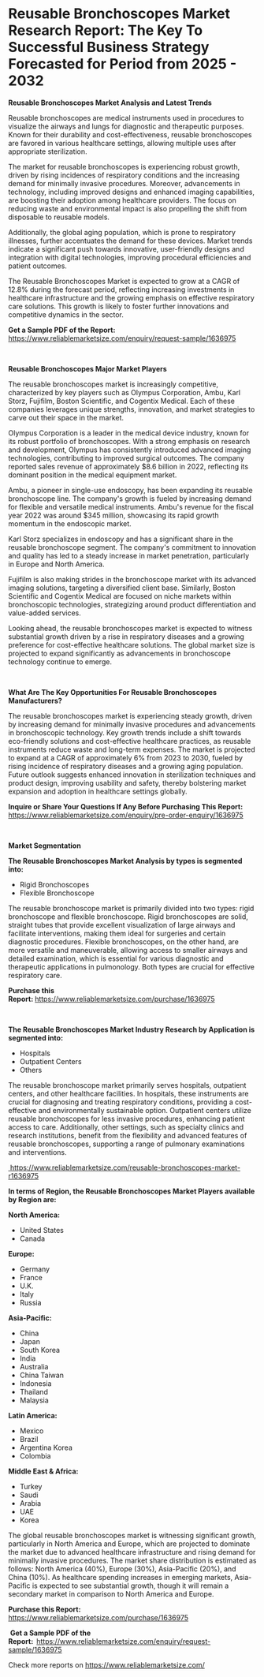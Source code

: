 <p><h1>Reusable Bronchoscopes Market Research Report: The Key To Successful Business Strategy Forecasted for Period from 2025 - 2032</h1></p><p><strong>Reusable Bronchoscopes Market Analysis and Latest Trends</strong></p>
<p><p>Reusable bronchoscopes are medical instruments used in procedures to visualize the airways and lungs for diagnostic and therapeutic purposes. Known for their durability and cost-effectiveness, reusable bronchoscopes are favored in various healthcare settings, allowing multiple uses after appropriate sterilization.</p><p>The market for reusable bronchoscopes is experiencing robust growth, driven by rising incidences of respiratory conditions and the increasing demand for minimally invasive procedures. Moreover, advancements in technology, including improved designs and enhanced imaging capabilities, are boosting their adoption among healthcare providers. The focus on reducing waste and environmental impact is also propelling the shift from disposable to reusable models.</p><p>Additionally, the global aging population, which is prone to respiratory illnesses, further accentuates the demand for these devices. Market trends indicate a significant push towards innovative, user-friendly designs and integration with digital technologies, improving procedural efficiencies and patient outcomes. </p><p>The Reusable Bronchoscopes Market is expected to grow at a CAGR of 12.8% during the forecast period, reflecting increasing investments in healthcare infrastructure and the growing emphasis on effective respiratory care solutions. This growth is likely to foster further innovations and competitive dynamics in the sector.</p></p>
<p><strong>Get a Sample PDF of the Report:&nbsp;</strong> <a href="https://www.reliablemarketsize.com/enquiry/request-sample/1636975?utm_campaign=2925&utm_medium=2&utm_source=Github&utm_content=ia&utm_term=23032025&utm_id=reusable-bronchoscopes">https://www.reliablemarketsize.com/enquiry/request-sample/1636975</a></p>
<p>&nbsp;</p>
<p><strong>Reusable Bronchoscopes Major Market Players</strong></p>
<p><p>The reusable bronchoscopes market is increasingly competitive, characterized by key players such as Olympus Corporation, Ambu, Karl Storz, Fujifilm, Boston Scientific, and Cogentix Medical. Each of these companies leverages unique strengths, innovation, and market strategies to carve out their space in the market.</p><p>Olympus Corporation is a leader in the medical device industry, known for its robust portfolio of bronchoscopes. With a strong emphasis on research and development, Olympus has consistently introduced advanced imaging technologies, contributing to improved surgical outcomes. The company reported sales revenue of approximately $8.6 billion in 2022, reflecting its dominant position in the medical equipment market.</p><p>Ambu, a pioneer in single-use endoscopy, has been expanding its reusable bronchoscope line. The company's growth is fueled by increasing demand for flexible and versatile medical instruments. Ambu's revenue for the fiscal year 2022 was around $345 million, showcasing its rapid growth momentum in the endoscopic market.</p><p>Karl Storz specializes in endoscopy and has a significant share in the reusable bronchoscope segment. The company's commitment to innovation and quality has led to a steady increase in market penetration, particularly in Europe and North America. </p><p>Fujifilm is also making strides in the bronchoscope market with its advanced imaging solutions, targeting a diversified client base. Similarly, Boston Scientific and Cogentix Medical are focused on niche markets within bronchoscopic technologies, strategizing around product differentiation and value-added services.</p><p>Looking ahead, the reusable bronchoscopes market is expected to witness substantial growth driven by a rise in respiratory diseases and a growing preference for cost-effective healthcare solutions. The global market size is projected to expand significantly as advancements in bronchoscope technology continue to emerge.</p></p>
<p>&nbsp;</p>
<p><strong>What Are The Key Opportunities For Reusable Bronchoscopes Manufacturers?</strong></p>
<p><p>The reusable bronchoscopes market is experiencing steady growth, driven by increasing demand for minimally invasive procedures and advancements in bronchoscopic technology. Key growth trends include a shift towards eco-friendly solutions and cost-effective healthcare practices, as reusable instruments reduce waste and long-term expenses. The market is projected to expand at a CAGR of approximately 6% from 2023 to 2030, fueled by rising incidence of respiratory diseases and a growing aging population. Future outlook suggests enhanced innovation in sterilization techniques and product design, improving usability and safety, thereby bolstering market expansion and adoption in healthcare settings globally.</p></p>
<p><strong>Inquire or Share Your Questions If Any Before Purchasing This Report:</strong> <a href="https://www.reliablemarketsize.com/enquiry/pre-order-enquiry/1636975?utm_campaign=2925&utm_medium=2&utm_source=Github&utm_content=ia&utm_term=23032025&utm_id=reusable-bronchoscopes">https://www.reliablemarketsize.com/enquiry/pre-order-enquiry/1636975</a></p>
<p>&nbsp;</p>
<p><strong>Market Segmentation</strong></p>
<p><strong>The Reusable Bronchoscopes Market Analysis by types is segmented into:</strong></p>
<p><ul><li>Rigid Bronchoscopes</li><li>Flexible Bronchoscope</li></ul></p>
<p><p>The reusable bronchoscope market is primarily divided into two types: rigid bronchoscope and flexible bronchoscope. Rigid bronchoscopes are solid, straight tubes that provide excellent visualization of large airways and facilitate interventions, making them ideal for surgeries and certain diagnostic procedures. Flexible bronchoscopes, on the other hand, are more versatile and maneuverable, allowing access to smaller airways and detailed examination, which is essential for various diagnostic and therapeutic applications in pulmonology. Both types are crucial for effective respiratory care.</p></p>
<p><strong>Purchase this Report:&nbsp;</strong><a href="https://www.reliablemarketsize.com/purchase/1636975?utm_campaign=2925&utm_medium=2&utm_source=Github&utm_content=ia&utm_term=23032025&utm_id=reusable-bronchoscopes">https://www.reliablemarketsize.com/purchase/1636975</a></p>
<p>&nbsp;</p>
<p><strong>The Reusable Bronchoscopes Market Industry Research by Application is segmented into:</strong></p>
<p><ul><li>Hospitals</li><li>Outpatient Centers</li><li>Others</li></ul></p>
<p><p>The reusable bronchoscope market primarily serves hospitals, outpatient centers, and other healthcare facilities. In hospitals, these instruments are crucial for diagnosing and treating respiratory conditions, providing a cost-effective and environmentally sustainable option. Outpatient centers utilize reusable bronchoscopes for less invasive procedures, enhancing patient access to care. Additionally, other settings, such as specialty clinics and research institutions, benefit from the flexibility and advanced features of reusable bronchoscopes, supporting a range of pulmonary examinations and interventions.</p></p>
<p><a href="https://www.reliablemarketsize.com/reusable-bronchoscopes-market-r1636975?utm_campaign=2925&utm_medium=2&utm_source=Github&utm_content=ia&utm_term=23032025&utm_id=reusable-bronchoscopes">&nbsp;https://www.reliablemarketsize.com/reusable-bronchoscopes-market-r1636975</a></p>
<p><strong>In terms of Region, the Reusable Bronchoscopes Market Players available by Region are:</strong></p>
<p>
    <p> <strong> North America: </strong>
        <ul>
            <li>United States</li>
            <li>Canada</li>
        </ul>
        </p> 
    <p> <strong> Europe: </strong>
        <ul>
            <li>Germany</li>
            <li>France</li>
            <li>U.K.</li>
            <li>Italy</li>
            <li>Russia</li>
        </ul>
        </p> 
    <p> <strong> Asia-Pacific: </strong>
        <ul>
            <li>China</li>
            <li>Japan</li>
            <li>South Korea</li>
            <li>India</li>
            <li>Australia</li>
            <li>China Taiwan</li>
            <li>Indonesia</li>
            <li>Thailand</li>
            <li>Malaysia</li>
        </ul>
        </p> 
    <p> <strong> Latin America: </strong>
        <ul>
            <li>Mexico</li>
            <li>Brazil</li>
            <li>Argentina Korea</li>
            <li>Colombia</li>
        </ul>
        </p> 
    <p> <strong> Middle East & Africa: </strong>
        <ul>
            <li>Turkey</li>
            <li>Saudi</li>
            <li>Arabia</li>
            <li>UAE</li>
            <li>Korea</li>
        </ul>
    </p>
    </p>
<p><p>The global reusable bronchoscopes market is witnessing significant growth, particularly in North America and Europe, which are projected to dominate the market due to advanced healthcare infrastructure and rising demand for minimally invasive procedures. The market share distribution is estimated as follows: North America (40%), Europe (30%), Asia-Pacific (20%), and China (10%). As healthcare spending increases in emerging markets, Asia-Pacific is expected to see substantial growth, though it will remain a secondary market in comparison to North America and Europe.</p></p>
<p><strong>Purchase this Report: </strong><a href="https://www.reliablemarketsize.com/purchase/1636975?utm_campaign=2925&utm_medium=2&utm_source=Github&utm_content=ia&utm_term=23032025&utm_id=reusable-bronchoscopes">https://www.reliablemarketsize.com/purchase/1636975</a></p>
<p>&nbsp;<strong>Get a Sample PDF of the Report:&nbsp;&nbsp;</strong><a href="https://www.reliablemarketsize.com/enquiry/request-sample/1636975?utm_campaign=2925&utm_medium=2&utm_source=Github&utm_content=ia&utm_term=23032025&utm_id=reusable-bronchoscopes">https://www.reliablemarketsize.com/enquiry/request-sample/1636975</a></p>
<p><strong></strong></p>
<p>Check more reports on <a href="https://www.reliablemarketsize.com/?utm_campaign=2925&utm_medium=2&utm_source=Github&utm_content=ia&utm_term=23032025&utm_id=reusable-bronchoscopes">https://www.reliablemarketsize.com/</a></p>